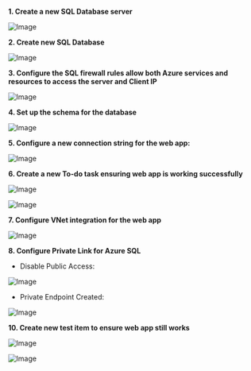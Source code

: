 **1. Create a new SQL Database server**

![Image](https://github.com/user-attachments/assets/d8131191-0246-4beb-856a-60385a84b3cd)


**2. Create new SQL Database**

![Image](https://github.com/user-attachments/assets/9e575213-50ab-4f28-aca1-1fdba6e5f73a)


**3. Configure the SQL firewall rules allow both Azure services and resources to access the server and Client IP**

![Image](https://github.com/user-attachments/assets/09c66a0f-da89-4302-b85e-f24f239c0f65)


**4. Set up the schema for the database**

![Image](https://github.com/user-attachments/assets/801087aa-6790-4e61-b320-1cdbb8374280)


**5. Configure a new connection string for the web app:**

![Image](https://github.com/user-attachments/assets/be299eab-485a-4c64-8da0-c1115b583482)


**6. Create a new To-do task ensuring web app is working successfully**

![Image](https://github.com/user-attachments/assets/b5d49126-ac6d-4c67-a273-c288d88058ae)


![Image](https://github.com/user-attachments/assets/c44e2d81-ed62-4766-a630-f93d46b75b5f)


**7. Configure VNet integration for the web app**

![Image](https://github.com/user-attachments/assets/37729b11-bf1c-41d0-8a53-6743d00ec41d)


**8. Configure Private Link for Azure SQL**

   - Disable Public Access:

![Image](https://github.com/user-attachments/assets/44124731-3766-4b45-95a1-1b174c40f363)


   - Private Endpoint Created:

![Image](https://github.com/user-attachments/assets/9c4b58c6-eb8f-448d-95b4-1d574a32b7d8)


**10. Create new test item to ensure web app still works**

![Image](https://github.com/user-attachments/assets/de9f7f46-b478-4f72-a479-daf02547015f)


![Image](https://github.com/user-attachments/assets/e3cf5336-ebb3-40c8-b676-53fec8bbf5ba)





